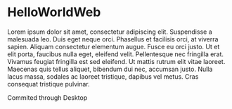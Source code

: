 # HelloWorldWeb

Lorem ipsum dolor sit amet, consectetur adipiscing elit. Suspendisse a malesuada leo. Duis eget neque orci. Phasellus et facilisis orci, at viverra sapien. Aliquam consectetur elementum augue. Fusce eu orci justo. Ut et elit porta, faucibus nulla eget, eleifend velit. Pellentesque nec fringilla erat. Vivamus feugiat fringilla est sed eleifend. Ut mattis rutrum elit vitae laoreet. Maecenas quis tellus aliquet, bibendum dui nec, accumsan justo. Nulla lacus massa, sodales ac laoreet tristique, dapibus vel metus. Cras consequat tristique pulvinar.


Commited through Desktop